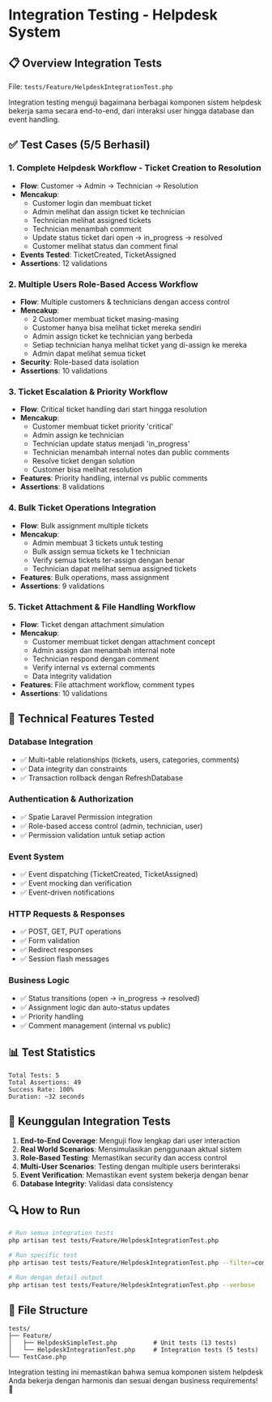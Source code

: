 # Integration Testing - Helpdesk System

## 📋 **Overview Integration Tests**

File: `tests/Feature/HelpdeskIntegrationTest.php`

Integration testing menguji bagaimana berbagai komponen sistem helpdesk bekerja sama secara end-to-end, dari interaksi user hingga database dan event handling.

## ✅ **Test Cases (5/5 Berhasil)**

### **1. Complete Helpdesk Workflow - Ticket Creation to Resolution**
- **Flow**: Customer → Admin → Technician → Resolution
- **Mencakup**:
  - Customer login dan membuat ticket
  - Admin melihat dan assign ticket ke technician
  - Technician melihat assigned tickets
  - Technician menambah comment
  - Update status ticket dari open → in_progress → resolved
  - Customer melihat status dan comment final
- **Events Tested**: TicketCreated, TicketAssigned
- **Assertions**: 12 validations

### **2. Multiple Users Role-Based Access Workflow**
- **Flow**: Multiple customers & technicians dengan access control
- **Mencakup**:
  - 2 Customer membuat ticket masing-masing
  - Customer hanya bisa melihat ticket mereka sendiri
  - Admin assign ticket ke technician yang berbeda
  - Setiap technician hanya melihat ticket yang di-assign ke mereka
  - Admin dapat melihat semua ticket
- **Security**: Role-based data isolation
- **Assertions**: 10 validations

### **3. Ticket Escalation & Priority Workflow**
- **Flow**: Critical ticket handling dari start hingga resolution
- **Mencakup**:
  - Customer membuat ticket priority 'critical'
  - Admin assign ke technician
  - Technician update status menjadi 'in_progress'
  - Technician menambah internal notes dan public comments
  - Resolve ticket dengan solution
  - Customer bisa melihat resolution
- **Features**: Priority handling, internal vs public comments
- **Assertions**: 8 validations

### **4. Bulk Ticket Operations Integration**
- **Flow**: Bulk assignment multiple tickets
- **Mencakup**:
  - Admin membuat 3 tickets untuk testing
  - Bulk assign semua tickets ke 1 technician
  - Verify semua tickets ter-assign dengan benar
  - Technician dapat melihat semua assigned tickets
- **Features**: Bulk operations, mass assignment
- **Assertions**: 9 validations

### **5. Ticket Attachment & File Handling Workflow**
- **Flow**: Ticket dengan attachment simulation
- **Mencakup**:
  - Customer membuat ticket dengan attachment concept
  - Admin assign dan menambah internal note
  - Technician respond dengan comment
  - Verify internal vs external comments
  - Data integrity validation
- **Features**: File attachment workflow, comment types
- **Assertions**: 10 validations

## 🔧 **Technical Features Tested**

### **Database Integration**
- ✅ Multi-table relationships (tickets, users, categories, comments)
- ✅ Data integrity dan constraints
- ✅ Transaction rollback dengan RefreshDatabase

### **Authentication & Authorization**
- ✅ Spatie Laravel Permission integration
- ✅ Role-based access control (admin, technician, user)
- ✅ Permission validation untuk setiap action

### **Event System**
- ✅ Event dispatching (TicketCreated, TicketAssigned)
- ✅ Event mocking dan verification
- ✅ Event-driven notifications

### **HTTP Requests & Responses**
- ✅ POST, GET, PUT operations
- ✅ Form validation
- ✅ Redirect responses
- ✅ Session flash messages

### **Business Logic**
- ✅ Status transitions (open → in_progress → resolved)
- ✅ Assignment logic dan auto-status updates
- ✅ Priority handling
- ✅ Comment management (internal vs public)

## 📊 **Test Statistics**

```
Total Tests: 5
Total Assertions: 49
Success Rate: 100%
Duration: ~32 seconds
```

## 🚀 **Keunggulan Integration Tests**

1. **End-to-End Coverage**: Menguji flow lengkap dari user interaction
2. **Real World Scenarios**: Mensimulasikan penggunaan aktual sistem
3. **Role-Based Testing**: Memastikan security dan access control
4. **Multi-User Scenarios**: Testing dengan multiple users berinteraksi
5. **Event Verification**: Memastikan event system bekerja dengan benar
6. **Database Integrity**: Validasi data consistency

## 🔍 **How to Run**

```bash
# Run semua integration tests
php artisan test tests/Feature/HelpdeskIntegrationTest.php

# Run specific test
php artisan test tests/Feature/HelpdeskIntegrationTest.php --filter=complete_helpdesk_workflow

# Run dengan detail output
php artisan test tests/Feature/HelpdeskIntegrationTest.php --verbose
```

## 📁 **File Structure**

```
tests/
├── Feature/
│   ├── HelpdeskSimpleTest.php          # Unit tests (13 tests)
│   └── HelpdeskIntegrationTest.php     # Integration tests (5 tests)
└── TestCase.php
```

Integration testing ini memastikan bahwa semua komponen sistem helpdesk Anda bekerja dengan harmonis dan sesuai dengan business requirements! 🎯

